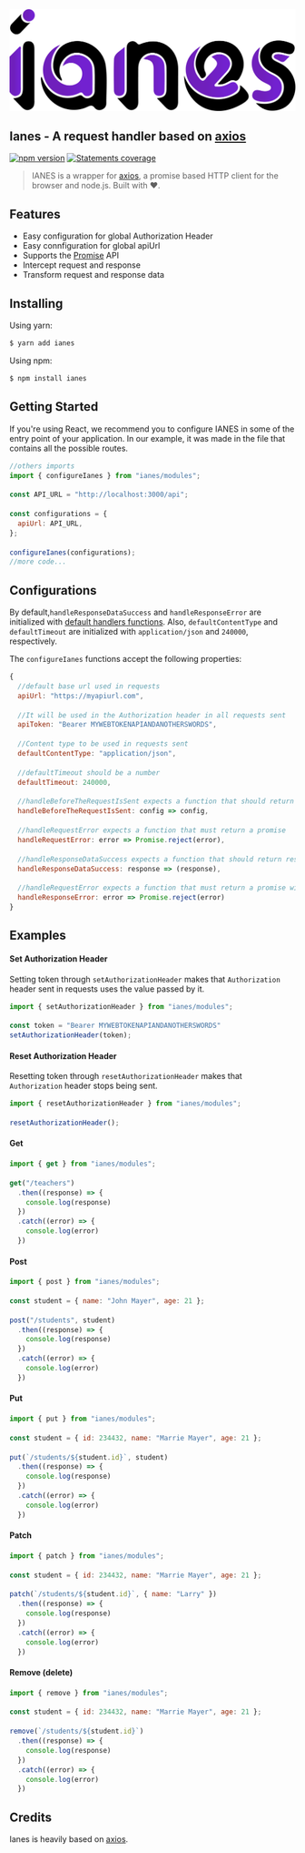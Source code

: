 ![Ianes](./img/ianes.png)

## Ianes - A request handler based on [axios](https://github.com/axios/axios "Axios")

[![npm version](https://img.shields.io/badge/npm-0.1.1-yellowgreen.svg)](https://www.npmjs.org/package/ianes)
[![Statements coverage](https://img.shields.io/badge/Statements%20coverage-92.86%25-green.svg)](./coverage/index.html)

> IANES is a wrapper for [axios](https://github.com/axios/axios "Axios"), a promise based HTTP client for the browser and node.js. Built with :heart:.

## Features

- Easy configuration for global Authorization Header
- Easy connfiguration for global apiUrl
- Supports the [Promise](https://developer.mozilla.org/en-US/docs/Web/JavaScript/Reference/Global_Objects/Promise) API
- Intercept request and response
- Transform request and response data

## Installing

Using yarn:

```bash
$ yarn add ianes
```

Using npm:

```bash
$ npm install ianes
```

## Getting Started

If you're using React, we recommend you to configure IANES in some of the entry point of your application. In our example, it was made in the file that contains all the possible routes.

```js
//others imports
import { configureIanes } from "ianes/modules";

const API_URL = "http://localhost:3000/api";

const configurations = {
  apiUrl: API_URL,
};

configureIanes(configurations);
//more code...
```

## Configurations

By default,`handleResponseDataSuccess` and `handleResponseError` are initialized with [default handlers functions](./requestHandlers.js). Also, `defaultContentType` and `defaultTimeout` are initialized with `application/json` and  `240000`, respectively.

The `configureIanes` functions accept the following properties:

```js
{
  //default base url used in requests
  apiUrl: "https://myapiurl.com",
  
  //It will be used in the Authorization header in all requests sent
  apiToken: "Bearer MYWEBTOKENAPIANDANOTHERSWORDS",
  
  //Content type to be used in requests sent
  defaultContentType: "application/json",
  
  //defaultTimeout should be a number
  defaultTimeout: 240000,
  
  //handleBeforeTheRequestIsSent expects a function that should return the config object
  handleBeforeTheRequestIsSent: config => config,
  
  //handleRequestError expects a function that must return a promise
  handleRequestError: error => Promise.reject(error),
  
  //handleResponseDataSuccess expects a function that should return response
  handleResponseDataSuccess: response => (response),
  
  //handleRequestError expects a function that must return a promise with the error object
  handleResponseError: error => Promise.reject(error)
}
```

## Examples

#### Set Authorization Header

Setting token through `setAuthorizationHeader` makes that `Authorization` header sent in requests uses the value passed by it.

```js
import { setAuthorizationHeader } from "ianes/modules";

const token = "Bearer MYWEBTOKENAPIANDANOTHERSWORDS"
setAuthorizationHeader(token);

```

#### Reset Authorization Header

Resetting token through `resetAuthorizationHeader` makes that `Authorization` header stops being sent.

```js
import { resetAuthorizationHeader } from "ianes/modules";

resetAuthorizationHeader();

```

#### Get

```js
import { get } from "ianes/modules";

get("/teachers")
  .then((response) => {
    console.log(response)
  })
  .catch((error) => {
    console.log(error)
  })

```

#### Post

```js
import { post } from "ianes/modules";

const student = { name: "John Mayer", age: 21 };

post("/students", student)
  .then((response) => {
    console.log(response)
  })
  .catch((error) => {
    console.log(error)
  })
```

#### Put

```js
import { put } from "ianes/modules";

const student = { id: 234432, name: "Marrie Mayer", age: 21 };

put(`/students/${student.id}`, student)
  .then((response) => {
    console.log(response)
  })
  .catch((error) => {
    console.log(error)
  })
```

#### Patch

```js
import { patch } from "ianes/modules";

const student = { id: 234432, name: "Marrie Mayer", age: 21 };

patch(`/students/${student.id}`, { name: "Larry" })
  .then((response) => {
    console.log(response)
  })
  .catch((error) => {
    console.log(error)
  })
```

#### Remove (delete)

```js
import { remove } from "ianes/modules";

const student = { id: 234432, name: "Marrie Mayer", age: 21 };

remove(`/students/${student.id}`)
  .then((response) => {
    console.log(response)
  })
  .catch((error) => {
    console.log(error)
  })
```

<!--
#### Request 

```js
import { request } from "ianes/modules";

//...

```

#### Head 

```js
import { request } from "ianes/modules";

//...

```

#### Options 


## Resources

* [Changelog]()
-->

## Credits

Ianes is heavily based on [axios](https://github.com/axios/axios).


